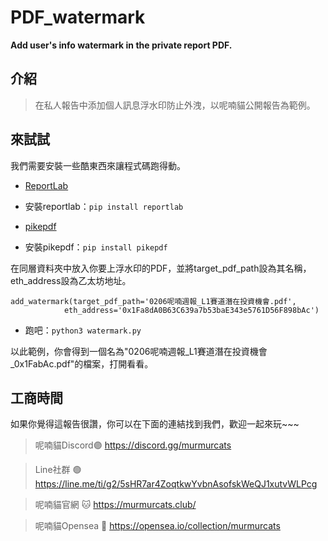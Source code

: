# PDF_watermark

**Add user's info watermark in the private report PDF.**

## 介紹
>在私人報告中添加個人訊息浮水印防止外洩，以呢喃貓公開報告為範例。


## 來試試
我們需要安裝一些酷東西來讓程式碼跑得動。
- [ReportLab](https://www.reportlab.com/)

- 安裝reportlab：`pip install reportlab`

- [pikepdf](https://pikepdf.readthedocs.io/en/latest/)

- 安裝pikepdf：`pip install pikepdf`

在同層資料夾中放入你要上浮水印的PDF，並將target_pdf_path設為其名稱，eth_address設為乙太坊地址。

```python3
add_watermark(target_pdf_path='0206呢喃週報_L1賽道潛在投資機會.pdf',
            eth_address='0x1Fa8dA0B63C639a7b53baE343e5761D56F898bAc')
```

- 跑吧：`python3 watermark.py`

以此範例，你會得到一個名為"0206呢喃週報_L1賽道潛在投資機會_0x1FabAc.pdf"的檔案，打開看看。


## 工商時間

如果你覺得這報告很讚，你可以在下面的連結找到我們，歡迎一起來玩~~~

>呢喃貓Discord🟣 https://discord.gg/murmurcats

>Line社群 🟢 https://line.me/ti/g2/5sHR7ar4ZoqtkwYvbnAsofskWeQJ1xutvWLPcg

>呢喃貓官網 🐱 https://murmurcats.club/

>呢喃貓Opensea 🎨 https://opensea.io/collection/murmurcats
